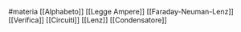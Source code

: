 #materia
[[Alphabeto]]
[[Legge Ampere]]
[[Faraday-Neuman-Lenz]]
[[Verifica]]
[[Circuiti]]
[[Lenz]]
[[Condensatore]]